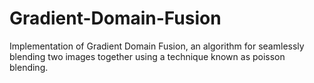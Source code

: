 # Gradient-Domain-Fusion
Implementation of Gradient Domain Fusion, an algorithm for seamlessly blending two images together using a technique known as poisson blending.
